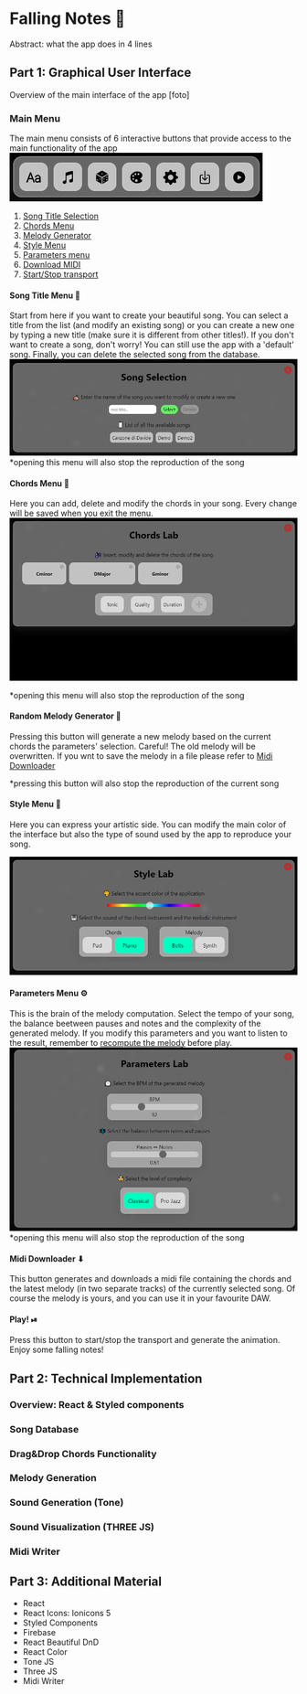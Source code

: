 # Falling Notes 🌠

Abstract: what the app does in 4 lines

## Part 1: Graphical User Interface

Overview of the main interface of the app [foto]

### Main Menu

The main menu consists of 6 interactive buttons that provide access to the main functionality of the app
![Main Menu](./documentation/MainMenuEx.png)

1. [Song Title Selection](#song-title-menu)
2. [Chords Menu](#chords-menu-)
3. [Melody Generator](#random-melody-generator-)
4. [Style Menu](#style-menu-)
5. [Parameters menu](#parameters-menu-)
6. [Download MIDI](#midi-downloader-)
7. [Start/Stop transport](#play-)

#### Song Title Menu 🔡

Start from here if you want to create your beautiful song. You can select a title from the list (and modify an existing song) or you can create a new one by typing a new title (make sure it is different from other titles!).
If you don't want to create a song, don't worry! You can still use the app with a 'default' song. Finally, you can delete the selected song from the database.
![Song Selection Menu](./documentation/SongSelectionEx.gif)
\*opening this menu will also stop the reproduction of the song

#### Chords Menu 🎵

Here you can add, delete and modify the chords in your song. Every change will be saved when you exit the menu.
![Chords Menu](./documentation/ChordLabEx.gif)

\*opening this menu will also stop the reproduction of the song

#### Random Melody Generator 🎲

Pressing this button will generate a new melody based on the current chords the parameters' selection. Careful! The old melody will be overwritten. If you wnt to save the melody in a file please refer to
[Midi Downloader](#midi-downloader-)

\*pressing this button will also stop the reproduction of the current song

#### Style Menu 🎨

Here you can express your artistic side. You can modify the main color of the interface but also the type of sound used by the app to reproduce your song.

![Style Menu](./documentation/StyleLabEx.png)

#### Parameters Menu ⚙

This is the brain of the melody computation. Select the tempo of your song, the balance beetween pauses and notes and the complexity of the generated melody. If you modify this parameters and you want to listen to the result, remember to [recompute the melody](#random-melody-generator-) before play.
![Parameters Menu](./documentation/ParametersLabEx.png)
\*opening this menu will also stop the reproduction of the song

#### Midi Downloader ⬇

This button generates and downloads a midi file containing the chords and the latest melody (in two separate tracks) of the currently selected song. Of course the melody is yours, and you can use it in your favourite DAW.

#### Play! ⏯

Press this button to start/stop the transport and generate the animation. Enjoy some falling notes!

## Part 2: Technical Implementation

### Overview: React & Styled components

### Song Database

### Drag&Drop Chords Functionality

### Melody Generation

### Sound Generation (Tone)

### Sound Visualization (THREE JS)

### Midi Writer

## Part 3: Additional Material

-   React
-   React Icons: Ionicons 5
-   Styled Components
-   Firebase
-   React Beautiful DnD
-   React Color
-   Tone JS
-   Three JS
-   Midi Writer
